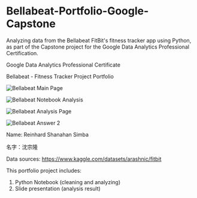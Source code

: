 # Bellabeat-Portfolio-Google-Capstone
Analyzing data from the Bellabeat FitBit's fitness tracker app using Python, as part of the Capstone project for the Google Data Analytics Professional Certification.

Google Data Analytics Professional Certificate

Bellabeat - Fitness Tracker Project Portfolio

![Bellabeat Main Page](https://github.com/ReinhardShen/Bellabeat-Portfolio-Google-Capstone/assets/139752072/eb8bba1f-bb47-4308-a079-5f57117deb6a)

![Bellabeat Notebook Analysis](https://github.com/ReinhardShen/Bellabeat-Portfolio-Google-Capstone/assets/139752072/4f93167c-da50-41fe-bff0-82c4b2f4b618)

![Bellabeat Analysis Page](https://github.com/ReinhardShen/Bellabeat-Portfolio-Google-Capstone/assets/139752072/6557afc3-94d2-4538-a598-3123f27d5448)

![Bellabeat Answer 2](https://github.com/ReinhardShen/Bellabeat-Portfolio-Google-Capstone/assets/139752072/e79f2815-9ffa-4088-87a3-375e05d90c03)

Name: Reinhard Shanahan Simba

名字：沈宗隆

Data sources: https://www.kaggle.com/datasets/arashnic/fitbit

This portfolio project includes:

1. Python Notebook (cleaning and analyzing)
2. Slide presentation (analysis result)
